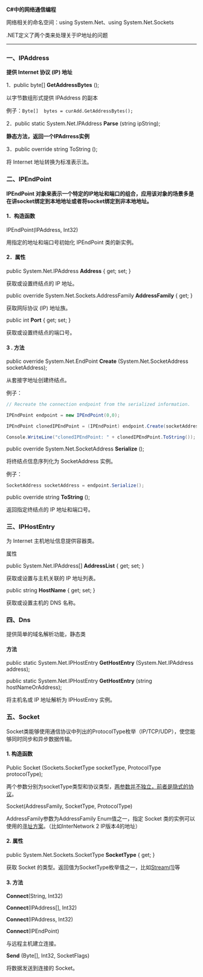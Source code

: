 **C#中的网络通信编程**

网络相关的命名空间：using System.Net、using System.Net.Sockets

.NET定义了两个类来处理关于IP地址的问题

------

### 一、IPAddress  

**提供 Internet 协议 (IP) 地址**

1．public  byte[]  **GetAddressBytes** (); 

以字节数组形式提供 IPAddress 的副本

例子：`Byte[]  bytes = curAdd.GetAddressBytes();`

2．public static System.Net.IPAddress  **Parse** (string ipString);

**静态方法，返回一个IPAdrress实例**

3．public override string ToString (); 

将 Internet 地址转换为标准表示法。

### 二、IPEndPoint    

**IPEndPoint 对象来表示一个特定的IP地址和端口的组合，应用该对象的场景多是在讲socket绑定到本地地址或者将socket绑定到非本地地址。**

#### 1．构造函数

IPEndPoint(IPAddress, Int32) 

用指定的地址和端口号初始化 IPEndPoint 类的新实例。

#### 2．属性

public  System.Net.IPAddress  **Address** { get; set; } 

获取或设置终结点的 IP 地址。

public  override  System.Net.Sockets.AddressFamily  **AddressFamily** { get; } 

获取网际协议 (IP) 地址族。

public int **Port** { get; set; } 

获取或设置终结点的端口号。

#### 3 .  方法

public override System.Net.EndPoint  **Create** (System.Net.SocketAddress socketAddress);

从套接字地址创建终结点。

例子：

```c#
// Recreate the connection endpoint from the serialized information.

IPEndPoint endpoint = new IPEndPoint(0,0);

IPEndPoint clonedIPEndPoint = (IPEndPoint) endpoint.Create(socketAddress);

Console.WriteLine("clonedIPEndPoint: " + clonedIPEndPoint.ToString());
```

 public  override  System.Net.SocketAddress  **Serialize** ();

将终结点信息序列化为 SocketAddress 实例。

例子：

```c#
SocketAddress socketAddress = endpoint.Serialize();
```

public override string **ToString** ();

返回指定终结点的 IP 地址和端口号。

### 三、IPHostEntry

为 Internet 主机地址信息提供容器类。

属性

 public  System.Net.IPAddress[]   **AddressList** { get; set; } 

获取或设置与主机关联的 IP 地址列表。

public string **HostName** { get; set; }

获取或设置主机的 DNS 名称。

### 四、Dns 

提供简单的域名解析功能，静态类

#### 方法 

public  static  System.Net.IPHostEntry  **GetHostEntry** (System.Net.IPAddress address);

public  static  System.Net.IPHostEntry  **GetHostEntry** (string  hostNameOrAddress);

将主机名或 IP 地址解析为 IPHostEntry 实例。

### 五、Socket 

Socket类能够使用通信协议中列出的ProtocolType枚举（IP/TCP/UDP），使您能够同时同步和异步数据传输。

#### 1. 构造函数

Public Socket (Sockets.SocketType  socketType, ProtocolType  protocolType);

两个参数分别为socketType类型和协议类型，<u>两参数并不独立，前者是隐式的协议</u>。

Socket(AddressFamily, SocketType, ProtocolType)

AddressFamily参数为AddressFamily Enum值之一，指定 Socket 类的实例可以使用的<u>寻址方案</u>。（比如InterNetwork  2  IP版本4的地址） 

#### 2. 属性

public  System.Net.Sockets.SocketType  **SocketType** { get; } 

获取 Socket 的类型。返回值为SocketType枚举值之一，比如<u>Stream(1)</u>等

#### 3. 方法

**Connect**(String, Int32) 

**Connect**(IPAddress[], Int32)  

**Connect**(IPAddress, Int32) 

**Connect**(IPEndPoint)

与远程主机建立连接。

**Send** (Byte[], Int32, SocketFlags)

将数据发送到连接的 Socket。
